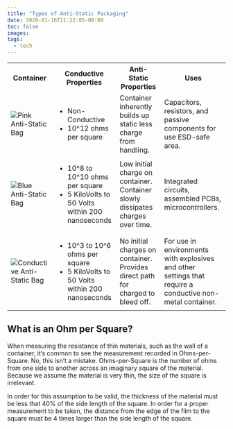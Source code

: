 ```yaml
---
title: "Types of Anti-Static Packaging"
date: 2020-01-16T21:22:05-08:00
toc: false
images:
tags: 
  - tech
---
```


<table>
    <tr>
        <th>Container</th>
        <th>Conductive Properties</th>
        <th>Anti-Static Properties</th>
        <th>Uses</th>
    </tr>
    <tr>
        <td>
        	<img src="media/pink-anti-static.jpg" alt="Pink Anti-Static Bag">
        </td>
        <td>
            <ul>
                <li>Non-Conductive</li>
                <li>10^12 ohms per square</li>
            </ul>
        </td>
        <td>Container inherently builds up static less charge from handling.</td>
        <td>Capacitors, resistors, and passive components for use ESD-safe area.</td>
    </tr>
    <tr>
        <td>
        	<img src="media/blue-anti-static.jpg" alt="Blue Anti-Static Bag">
        </td>
        <td>
            <ul>
                <li>10^8 to 10^10 ohms per square</li>
                <li>5 KiloVolts to 50 Volts within 200 nanoseconds</li>
            </ul>
        </td>
        <td>Low initial charge on container. Container slowly dissipates charges over time.</td>
        <td>Integrated circuits, assembled PCBs, microcontrollers. </td>
    </tr>
    <tr>
        <td>
        	<img src="media/conductive-anti-static.jpg" alt="Conductive Anti-Static Bag">
        </td>
        <td>
            <ul>
                <li>10^3 to 10^6 ohms per square</li>
                <li>5 KiloVolts to 50 Volts within 200 nanoseconds</li>
            </ul>
        </td>
        <td>No initial charges on container. Provides direct path for charged to bleed off.</td>
        <td>For use in environments with explosives and other settings that require a conductive non-metal container.</td>
    </tr>
</table>


## What is an Ohm per Square?
When measuring the resistance of thin materials, such as the wall of a container, it’s common to see the measurement recorded in Ohms-per-Square. No, this isn’t a mistake. Ohms-per-Square is the number of ohms from one side to another across an imaginary square of the material. Because we assume the material is very thin, the size of the square is irrelevant.  

In order for this assumption to be valid, the thickness of the material must be less that 40% of the side length of the square. In order for a proper measurement to be taken, the distance from the edge of the film to the square must be 4 times larger than the side length of the square. 
